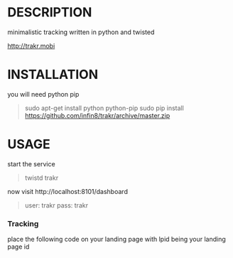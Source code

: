 DESCRIPTION
===========
minimalistic tracking written in python and twisted

http://trakr.mobi

INSTALLATION
============
you will need python pip

>sudo apt-get install python python-pip
>sudo pip install https://github.com/infin8/trakr/archive/master.zip

USAGE
=====
start the service

> twistd trakr

now visit http://localhost:8101/dashboard

> user: trakr
> pass: trakr

### Tracking

place the following code on your landing page with lpid being your landing page id

> <meta name="lpid" content="mangos" />
> <script language="JavaScript" type="text/javascript" src="http://localhost:8101/js"></script>
